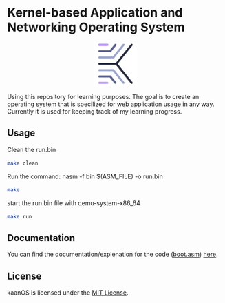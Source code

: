 # Kernel-based Application and Networking Operating System

<p align="center">
  <img src="./logo.webp" height="100" alt="Vue-Paho-Mqtt-Logo" />
</p>

Using this repository for learning purposes. The goal is to create an operating system that is specilized for web application usage in any way. Currently it is used for keeping track of my learning progress.

## Usage

Clean the run.bin

```bash
make clean
```

Run the command: nasm -f bin $(ASM_FILE) -o run.bin

```bash
make
```

start the run.bin file with qemu-system-x86_64

```bash
make run
```

## Documentation

You can find the documentation/explenation for the code ([boot.asm](./boot.asm)) [here](./docs/boot_asm.md).

## License

kaanOS is licensed under the [MIT License](LICENSE).
